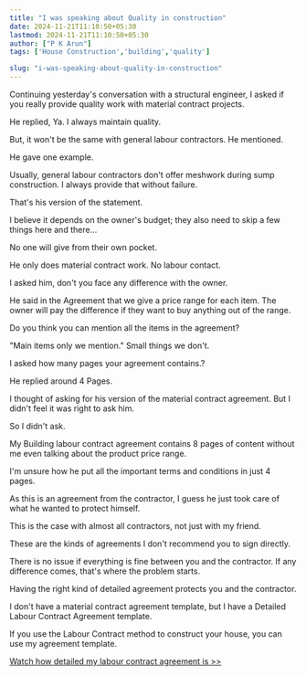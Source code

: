 ```yaml
---
title: "I was speaking about Quality in construction"
date: 2024-11-21T11:10:50+05:30
lastmod: 2024-11-21T11:10:50+05:30
author: ["P K Arun"]
tags: ['House Construction','building','quality']

slug: "i-was-speaking-about-quality-in-construction"
---
```


Continuing yesterday's conversation with a structural engineer, I asked if you really provide quality work with material contract projects.

He replied, Ya. I always maintain quality.

But, it won't be the same with general labour contractors. He mentioned.

He gave one example.

Usually, general labour contractors don't offer meshwork during sump construction. I always provide that without failure.

That's his version of the statement.

I believe it depends on the owner's budget; they also need to skip a few things here and there…

No one will give from their own pocket.

He only does material contract work. No labour contact.

I asked him, don't you face any difference with the owner.

He said in the Agreement that we give a price range for each item. The owner will pay the difference if they want to buy anything out of the range.

Do you think you can mention all the items in the agreement?

"Main items only we mention." Small things we don't.

I asked how many pages your agreement contains.?

He replied around 4 Pages.

I thought of asking for his version of the material contract agreement. But I didn't feel it was right to ask him.

So I didn't ask.

My Building labour contract agreement contains 8 pages of content without me even talking about the product price range.

I'm unsure how he put all the important terms and conditions in just 4 pages.

As this is an agreement from the contractor, I guess he just took care of what he wanted to protect himself.

This is the case with almost all contractors, not just with my friend.

These are the kinds of agreements I don't recommend you to sign directly.

There is no issue if everything is fine between you and the contractor. If any difference comes, that's where the problem starts.

Having the right kind of detailed agreement protects you and the contractor.

I don't have a material contract agreement template, but I have a Detailed Labour Contract Agreement template.

If you use the Labour Contract method to construct your house, you can use my agreement template.

[Watch how detailed my labour contract agreement is >>](https://www.youtube.com/watch?v=As2vy9PUqFg)